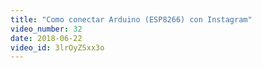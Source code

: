 ```yaml
---
title: "Como conectar Arduino (ESP8266) con Instagram"
video_number: 32
date: 2018-06-22
video_id: 3lrOyZSxx3o
---
```

